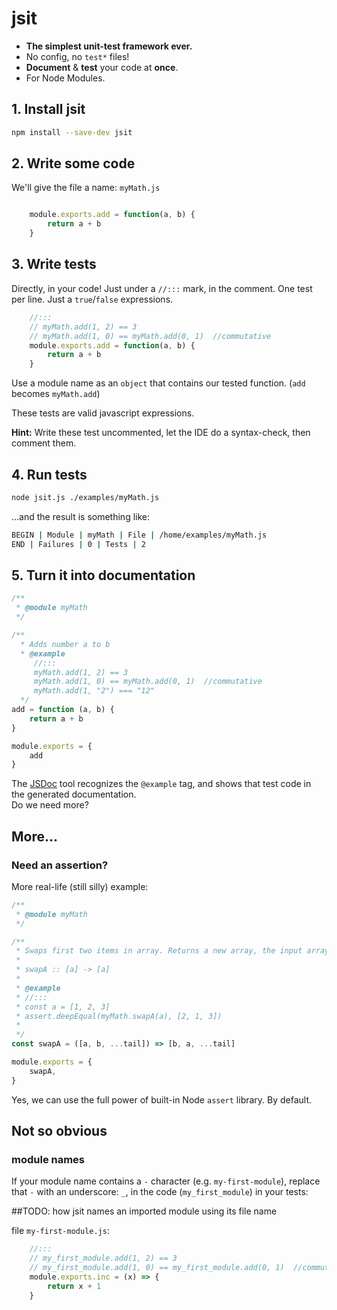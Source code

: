# jsit

- **The simplest unit-test framework ever.**
- No config, no `test*` files!
- **Document** &amp; **test** your code at **once**.
- For Node Modules.

## 1. Install jsit

``` bash
npm install --save-dev jsit
```

## 2. Write some code

We'll give the file a name: `myMath.js`

``` javascript

    module.exports.add = function(a, b) {
        return a + b
    }
```

## 3. Write tests

Directly, in your code! Just under a `//:::` mark, in the comment. One test per line. Just a `true`/`false` expressions.

``` javascript
    //:::
    // myMath.add(1, 2) == 3
    // myMath.add(1, 0) == myMath.add(0, 1)  //commutative
    module.exports.add = function(a, b) {
        return a + b
    }
```

Use a module name as an `object` that contains our tested function. (`add` becomes `myMath.add`)

These tests are valid javascript expressions.

**Hint:** Write these test uncommented, let the IDE do a syntax-check, then comment them.

## 4. Run tests

``` bash
node jsit.js ./examples/myMath.js
```

...and the result is something like:

``` bash
BEGIN | Module | myMath | File | /home/examples/myMath.js
END | Failures | 0 | Tests | 2

```

## 5. Turn it into documentation

``` javascript
/**
 * @module myMath
 */

/**
  * Adds number a to b
  * @example
     //:::
     myMath.add(1, 2) == 3
     myMath.add(1, 0) == myMath.add(0, 1)  //commutative
     myMath.add(1, "2") === "12"
  */
add = function (a, b) {
    return a + b
}

module.exports = {
    add
}
```

The [JSDoc](https://jsdoc.app/) tool recognizes the `@example` tag, and shows that test code in the generated documentation.  
Do we need more?

## More...

### Need an assertion?

More real-life (still silly) example:

``` javascript
/**
 * @module myMath
 */

/**
 * Swaps first two items in array. Returns a new array, the input array remains untouched.
 *
 * swapA :: [a] -> [a]
 *
 * @example
 * //:::
 * const a = [1, 2, 3]
 * assert.deepEqual(myMath.swapA(a), [2, 1, 3])
 *
 */
const swapA = ([a, b, ...tail]) => [b, a, ...tail]

module.exports = {
    swapA,
}
```

Yes, we can use the full power of built-in Node `assert` library. By default.

## Not so obvious

### module names

If your module name contains a `-` character (e.g. `my-first-module`), replace that `-` with an underscore: `_`, in the code (`my_first_module`) in your tests:

##TODO: how jsit names an imported module using its file name

file `my-first-module.js`:

``` javascript
    //:::
    // my_first_module.add(1, 2) == 3
    // my_first_module.add(1, 0) == my_first_module.add(0, 1)  //commutative
    module.exports.inc = (x) => {
        return x + 1
    }
```
